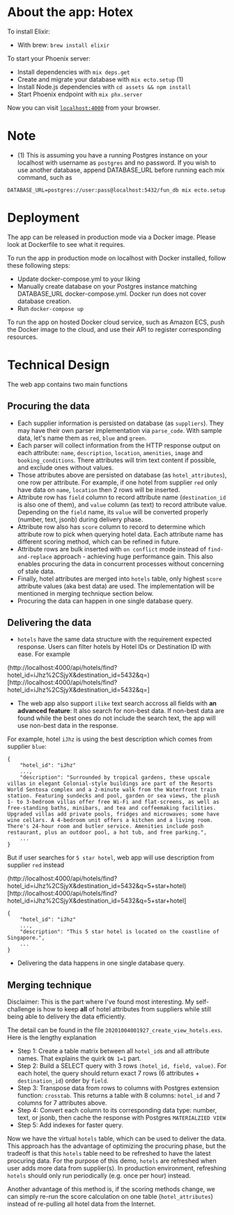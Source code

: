 # About the app: Hotex

To install Elixir:

  * With brew: `brew install elixir`

To start your Phoenix server:

  * Install dependencies with `mix deps.get`
  * Create and migrate your database with `mix ecto.setup` (1)
  * Install Node.js dependencies with `cd assets && npm install`
  * Start Phoenix endpoint with `mix phx.server`

Now you can visit [`localhost:4000`](http://localhost:4000) from your browser.

# Note

- (1) This is assuming you have a running Postgres instance on your localhost with username as `postgres` and no password. If you wish to use another database, append DATABASE_URL before running each mix command, such as

```
DATABASE_URL=postgres://user:pass@localhost:5432/fun_db mix ecto.setup
```

# Deployment

The app can be released in production mode via a Docker image. Please look at Dockerfile to see what it requires.

To run the app in production mode on localhost with Docker installed, follow these following steps:

- Update docker-compose.yml to your liking
- Manually create database on your Postgres instance matching DATABASE_URL docker-compose.yml. Docker run does not cover database creation.
- Run `docker-compose up`

To run the app on hosted Docker cloud service, such as Amazon ECS, push the Docker image to the cloud, and use their API to register corresponding resources.

# Technical Design

The web app contains two main functions

## Procuring the data

- Each supplier information is persisted on database (as `suppliers`). They may have their own parser implementation via `parse_code`. With sample data, let's name them as `red`, `blue` and `green`.
- Each parser will collect information from the HTTP response output on each attribute: `name`, `description`, `location`, `amenities`, `image` and `booking_conditions`. There attributes will trim text content if possible, and exclude ones without values.
- Those attributes above are persisted on database (as `hotel_attributes`), one row per attribute. For example, if one hotel from supplier `red` only have data on `name`, `location` then 2 rows will be inserted.
- Attribute row has `field` column to record attribute name (`destination_id` is also one of them), and `value` column (as text) to record attribute value. Depending on the `field` name, its `value` will be converted properly (number, text, jsonb) during delivery phase.
- Attribute row also has `score` column to record to determine which attribute row to pick when querying hotel data. Each attribute name has different scoring method, which can be refined in future.
- Attribute rows are bulk inserted with `on conflict` mode instead of `find-and-replace` approach - achieving huge performance gain. This also enables procuring the data in concurrent processes without concerning of stale data.
- Finally, hotel attributes are merged into `hotels` table, only highest `score` attribute values (aka best data) are used. The implementation will be mentioned in merging technique section below.
- Procuring the data can happen in one single database query.

## Delivering the data

- `hotels` have the same data structure with the requirement expected response. Users can filter hotels by Hotel IDs or Destination ID with ease. For example

(http://localhost:4000/api/hotels/find?hotel_id=iJhz%2CSjyX&destination_id=5432&q=)[http://localhost:4000/api/hotels/find?hotel_id=iJhz%2CSjyX&destination_id=5432&q=]

- The web app also support `ilike` text search accross all fields with **an advanced feature**: It also search for non-best data. If non-best data are found while the best ones do not include the search text, the app will use non-best data in the response.

For example, hotel `iJhz` is using the best description which comes from supplier `blue`:

```
{
    "hotel_id": "iJhz"
    ...,
    "description": "Surrounded by tropical gardens, these upscale villas in elegant Colonial-style buildings are part of the Resorts World Sentosa complex and a 2-minute walk from the Waterfront train station. Featuring sundecks and pool, garden or sea views, the plush 1- to 3-bedroom villas offer free Wi-Fi and flat-screens, as well as free-standing baths, minibars, and tea and coffeemaking facilities. Upgraded villas add private pools, fridges and microwaves; some have wine cellars. A 4-bedroom unit offers a kitchen and a living room. There's 24-hour room and butler service. Amenities include posh restaurant, plus an outdoor pool, a hot tub, and free parking.",
    ...
}
```

But if user searches for `5 star hotel`, web app will use description from supplier `red` instead

(http://localhost:4000/api/hotels/find?hotel_id=iJhz%2CSjyX&destination_id=5432&q=5+star+hotel)[http://localhost:4000/api/hotels/find?hotel_id=iJhz%2CSjyX&destination_id=5432&q=5+star+hotel]

```
{
    "hotel_id": "iJhz"
    ...,
    "description": "This 5 star hotel is located on the coastline of Singapore.",
    ...
}
```

- Delivering the data happens in one single database query.

## Merging technique

Disclaimer: This is the part where I've found most interesting. My self-challenge is how to keep **all** of hotel attributes from suppliers while still being able to delivery the data efficiently.

The detail can be found in the file `20201004001927_create_view_hotels.exs`. Here is the lengthy explanation

- Step 1: Create a table matrix between all `hotel_id`s and all attribute names. That explains the quirk `ON 1=1` part.
- Step 2: Build a SELECT query with 3 rows `(hotel_id, field, value)`. For each hotel, the query should return exact 7 rows (6 attributes + `destination_id`) order by `field`.
- Step 3: Transpose data from rows to columns with Postgres extension function: `crosstab`. This returns a table with 8 columns: `hotel_id` and 7 columns for 7 attributes above.
- Step 4: Convert each column to its corresponding data type: number, text, or jsonb, then cache the response with Postgres `MATERIALZIED VIEW`
- Step 5: Add indexes for faster query.

Now we have the virtual `hotels` table, which can be used to deliver the data. This approach has the advantage of optimizing the procuring phase, but the tradeoff is that this `hotels` table need to be refreshed to have the latest procuring data. For the purpose of this demo, `hotels` are refreshed when user adds more data from supplier(s). In production environment, refreshing `hotels` should only run periodically (e.g. once per hour) instead.

Another advantage of this method is, if the scoring methods change, we can simply re-run the score calculation on one table (`hotel_attributes`) instead of re-pulling all hotel data from the Internet.
